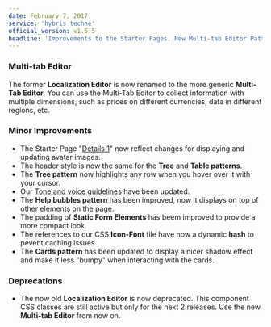 ```yaml
---
date: February 7, 2017
service: 'hybris techne'
official_version: v1.5.5
headline: 'Improvements to the Starter Pages. New Multi-tab Editor Pattern.'
---
```


### Multi-tab Editor 
The former **Localization Editor** is now renamed to the more generic **Multi-Tab Editor**. You can use the Multi-Tab Editor to collect information with multiple dimensions, such as prices on different currencies, data in different regions, etc.

### Minor Improvements
* The Starter Page "[Details 1](https://techne.yaas.io/starterpages/details-1.html)" now reflect changes for displaying and updating avatar images.
* The header style is now the same for the **Tree** and **Table patterns**.
* The **Tree pattern** now highlights any row when you hover over it with your cursor. 
* Our [Tone and voice guidelines](https://techne.yaas.io/Guidelines.html#guidelines-tone-voice) have been updated.
* The **Help bubbles pattern** has been improved, now it displays on top of other elements on the page.
* The padding of **Static Form Elements** has beem improved to provide a more compact look.
* The references to our CSS **Icon-Font** file have now a dynamic **hash** to pevent caching issues.
* The **Cards pattern** has been updated to display a nicer shadow effect and make it less "bumpy" when interacting with the cards.

### Deprecations
* The now old **Localization Editor** is now deprecated. This component CSS classes are still active but only for the next 2 releases. Use the new **Multi-tab Editor** from now on.